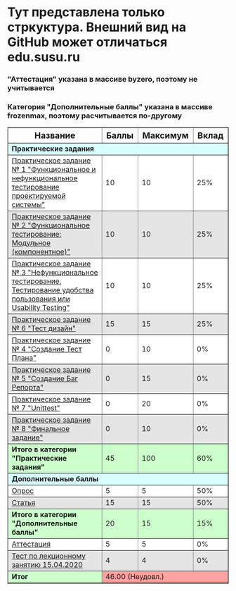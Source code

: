 <h1>Тут представлена только стркуктура. Внешний вид на GitHub может отличаться edu.susu.ru</h1>
<h3>"Аттестация" указана в массиве byzero, поэтому не учитывается</h3>
<h3>Категория "Дополнительные баллы" указана в массиве frozenmax, поэтому расчитывается по-другому</h3>

<table id="grade-table" border="1" cellpadding="2">
	<thead style="font-size:120%;test-align:center;cursor: default;">
		<tr><th>Название</th>
		<th title="Баллы за задание">Баллы</th>
		<th title="Максимально возможное количество баллов">Максимум</th>
		<th title="Вклад в итоговую оценку">Вклад</th>
	</tr></thead>
	<tbody id="grade-table-body">
	<tr class="table-grade-category-title table-grade-row" style="background-color: rgb(214, 255, 254);"><td colspan="4"><b>Практические задания</b></td></tr>
	<tr class="table-grade-practic table-grade-row" style="background-color: rgb(255, 255, 255);"><td><a href="https://edu.susu.ru/mod/assign/view.php?id=1143415">Практическое задание № 1 "Функциональное и нефункциональное тестирование проектируемой системы"</a></td><td>10</td><td>10</td><td>25%</td></tr>
	<tr class="table-grade-practic table-grade-row" style="background-color: rgb(229, 229, 229);"><td><a href="https://edu.susu.ru/mod/assign/view.php?id=1143418">Практическое задание № 2 "Функциональное тестирование: Модульное (компонентное)"</a></td><td>10</td><td>10</td><td>25%</td></tr><tr class="table-grade-practic table-grade-row" style="background-color: rgb(255, 255, 255);"><td><a href="https://edu.susu.ru/mod/assign/view.php?id=1143421">Практическое задание № 3 "Нефункциональное тестирование. Тестирование удобства пользования или Usability Testing"</a></td><td>10</td><td>10</td><td>25%</td></tr><tr class="table-grade-practic table-grade-row" style="background-color: rgb(229, 229, 229);"><td><a href="https://edu.susu.ru/mod/assign/view.php?id=1143424">Практическое задание № 6 "Тест дизайн"</a></td><td>15</td><td>15</td><td>25%</td></tr><tr class="table-grade-practic table-grade-row" style="background-color: rgb(255, 255, 255);"><td><a href="https://edu.susu.ru/mod/assign/view.php?id=1222390">Практическое задание № 4 "Создание Тест Плана"</a></td><td>0</td><td>10</td><td>0%</td></tr><tr class="table-grade-practic table-grade-row" style="background-color: rgb(229, 229, 229);"><td><a href="https://edu.susu.ru/mod/assign/view.php?id=1222408">Практическое задание № 5 "Создание Баг Репорта"</a></td><td>0</td><td>15</td><td>0%</td></tr><tr class="table-grade-practic table-grade-row" style="background-color: rgb(255, 255, 255);"><td><a href="https://edu.susu.ru/mod/assign/view.php?id=1222417">Практическое задание № 7 "Unittest"</a></td><td>0</td><td>20</td><td>0%</td></tr><tr class="table-grade-practic table-grade-row" style="background-color: rgb(229, 229, 229);"><td><a href="https://edu.susu.ru/mod/assign/view.php?id=1222420">Практическое задание № 8 "Финальное задание"</a></td><td>0</td><td>10</td><td>0%</td></tr><tr class="table-grade-category-result table-grade-row" style="background-color: rgb(204, 255, 204);"><td><b>Итого в категории "Практические задания"</b></td><td>45</td><td>100</td><td>60%</td></tr><tr class="table-grade-category-title table-grade-row" style="background-color: rgb(214, 255, 254);"><td colspan="4"><b>Дополнительные баллы</b></td></tr><tr class="table-grade-practic table-grade-row" style="background-color: rgb(255, 255, 255);"><td><a href="https://edu.susu.ru/mod/assign/view.php?id=1143409">Опрос</a></td><td>5</td><td>5</td><td>50%</td></tr><tr class="table-grade-practic table-grade-row" style="background-color: rgb(229, 229, 229);"><td><a href="https://edu.susu.ru/mod/assign/view.php?id=1143412">Статья</a></td><td>15</td><td>15</td><td>50%</td></tr><tr class="table-grade-category-result table-grade-row" style="background-color: rgb(204, 255, 204);"><td><b>Итого в категории "Дополнительные баллы"</b></td><td>20</td><td>15</td><td>15%</td></tr><tr class="table-grade-practic table-grade-row" style="background-color: rgb(255, 255, 255);"><td><a href="https://edu.susu.ru/mod/assign/view.php?id=1067938">Аттестация</a></td><td>5</td><td>5</td><td>0%</td></tr><tr class="table-grade-practic table-grade-row" style="background-color: rgb(229, 229, 229);"><td><a href="https://edu.susu.ru/mod/quiz/grade.php?id=1536080&amp;itemnumber=0&amp;userid=31242">Тест по лекционному занятию 15.04.2020</a></td><td>4</td><td>4</td><td>0%</td></tr><tr class="table-grade-result table-grade-row" style="background-color: rgb(204, 255, 204);"><td><b>Итог</b></td><td style="background-color:#ffa1a1;" colspan="3">46.00 (Неудовл.)</td></tr></tbody>
</table>

